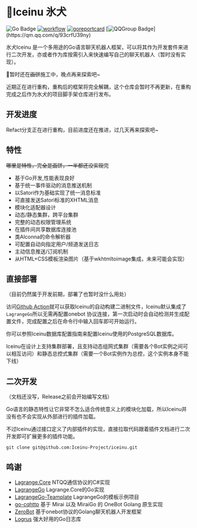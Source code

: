 # 🧊Iceinu 氷犬

![Go Badge](https://img.shields.io/badge/Go-1.22%2B-cyan?logo=go)
[![workflow](https://github.com/Iceinu-Project/iceinu/actions/workflows/go.yml/badge.svg)](https://github.com/Iceinu-Project/iceinu/actions)
[![goreportcard](https://img.shields.io/badge/go%20report-A+-brightgreen.svg?style=flat)](https://goreportcard.com/report/github.com/Iceinu-Project/iceinu)
[![QQGroup Badge](https://img.shields.io/badge/QQ群-970801565-blue?)](https://qm.qq.com/q/93crfU39ny)

氷犬Iceinu 是一个多用途的Go语言聊天机器人框架，可以将其作为开发套件来进行二次开发，亦或者作为库按需引入来快速编写自己的聊天机器人（暂时没有实现）。

🚧暂时还在~~画饼~~施工中，晚点再来探索吧~

近期正在进行重构，重构后的框架将完全解耦，这个仓库会暂时不再更新，在重构完成之后作为氷犬的项目脚手架仓库进行发布。

## 开发进度

Refact分支正在进行重构，目前进度还在推进，过几天再来探索吧~

## 特性

~~哪里是特性，完全是画饼，一半都还没实现完~~

- 基于Go开发,性能表现良好
- 基于统一事件驱动的消息推送机制
- 以Satori作为基础实现了统一消息标准
- 可直接发送Satori标准的XHTML消息
- 模块化适配器设计
- 动态/静态集群，跨平台集群
- 完整的动态权限管理系统
- 在插件间共享数据库连接池
- 类Alconna的命令解析器
- 可配置自动向指定用户/频道发送日志
- 主动信息推送/订阅机制
- 从HTML+CSS模板渲染图片（基于wkhtmltoimage集成，未来可能会实现）

## 直接部署

（目前仍然属于开发前期，部署了也暂时没什么用处）

访问[Github Action](https://github.com/Iceinu-Project/iceinu/actions)就可以获取Iceinu的自动构建二进制文件，Iceinu默认集成了`LagrangeGo`所以无需再配置onebot
协议连接，第一次启动时会自动检测并生成配置文件，完成配置之后在命令行中输入回车即可开始运行。

你可以参照Iceinu数据库配置指南来配置Iceinu使用的PostgreSQL数据库。

Iceinu在设计上支持集群部署，且支持动态组网式集群（需要各个Bot实例之间可以相互访问）和静态总控式集群（需要一个Bot实例作为总控，这个实例本身不能下线）

## 二次开发

（文档还没写，Release之前会开始编写文档）

Go语言的静态特性让它非常不怎么适合传统意义上的模块化加载，所以Iceinu并没有也不会实现从外部进行的插件加载。

不过Iceinu通过接口定义了内部插件的实现，直接拉取代码跟着插件文档进行二次开发即可扩展更多的插件功能。

```shell
git clone git@github.com:Iceinu-Project/iceinu.git
```

## 鸣谢

- [Lagrange.Core](https://github.com/LagrangeDev/Lagrange.Core) NTQQ通信协议的C#实现
- [LagrangeGo](https://github.com/LagrangeDev/LagrangeGo) Lagrange.Core的Go实现
- [LagrangeGo-Teamplate](https://github.com/ExquisiteCore/LagrangeGo-Template) LagrangeGo的模板示例项目
- [go-cqhttp](https://github.com/Mrs4s/go-cqhttp) 基于 Mirai 以及 MiraiGo 的 OneBot Golang 原生实现
- [ZeroBot](https://github.com/wdvxdr1123/ZeroBot) 基于onebot协议的Golang聊天机器人开发框架
- [Logrus](https://github.com/sirupsen/logrus) 强大好用的Go日志库